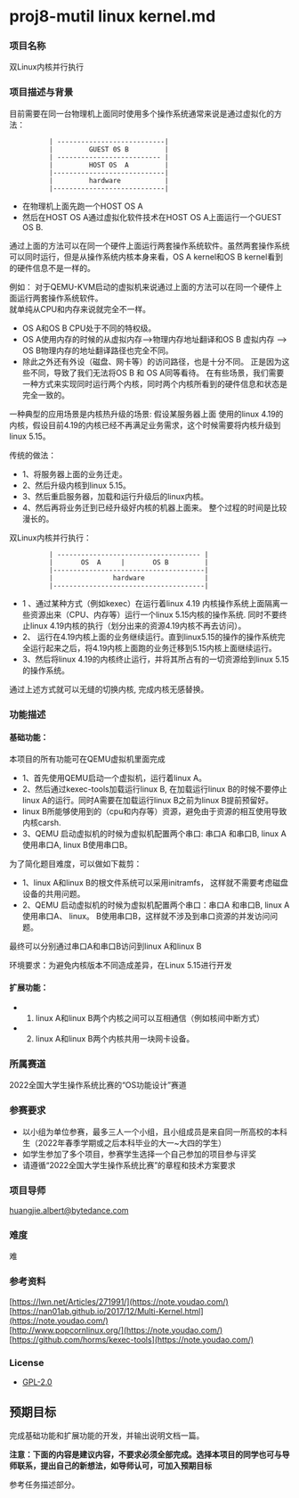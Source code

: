 # proj8-mutil linux kernel.md
### 项目名称
双Linux内核并行执行

### 项目描述与背景
目前需要在同一台物理机上面同时使用多个操作系统通常来说是通过虚拟化的方法： 

```
          | ---------------------------|
          |         GUEST 0S B         | 
          | -------------------------- |
          |         HOST OS  A         |
          |----------------------------|
          |         hardware           |
          |----------------------------|
```
- 在物理机上面先跑一个HOST OS A
- 然后在HOST OS A通过虚拟化软件技术在HOST OS A上面运行一个GUEST OS B. 

通过上面的方法可以在同一个硬件上面运行两套操作系统软件。虽然两套操作系统可以同时运行，但是从操作系统内核本身来看，OS A kernel和OS B kernel看到的硬件信息不是一样的。
    
例如：
对于QEMU-KVM启动的虚拟机来说通过上面的方法可以在同一个硬件上面运行两套操作系统软件。  
就单纯从CPU和内存来说就完全不一样。
- OS A和OS B CPU处于不同的特权级。  
- OS A使用内存的时候的从虚拟内存-->物理内存地址翻译和OS B 虚拟内存 --> OS B物理内存的地址翻译路径也完全不同。
- 除此之外还有外设（磁盘、网卡等）的访问路径，也是十分不同。 
正是因为这些不同，导致了我们无法将OS B 和 OS A同等看待。 在有些场景，我们需要一种方式来实现同时运行两个内核，同时两个内核所看到的硬件信息和状态是完全一致的。

一种典型的应用场景是内核热升级的场景:
假设某服务器上面 使用的linux 4.19的内核，假设目前4.19的内核已经不再满足业务需求，这个时候需要将内核升级到linux 5.15。

传统的做法：
- 1、将服务器上面的业务迁走。
- 2、然后升级内核到linux 5.15。
- 3、然后重启服务器，加载和运行升级后的linux内核。
- 4、然后再将业务迁到已经升级好内核的机器上面来。
整个过程的时间是比较漫长的。

双Linux内核并行执行：
```
          | ------------------------------------ |
          |       OS  A     |       OS B         |
          |--------------------------------------|
          |               hardware               |
          |--------------------------------------|
```
- 1 、通过某种方式（例如kexec）在运行着linux 4.19 内核操作系统上面隔离一些资源出来（CPU、内存等）运行一个linux 5.15内核的操作系统. 同时不要终止linux 4.19内核的执行（划分出来的资源4.19内核不再去访问）。
- 2、 运行在4.19内核上面的业务继续运行。直到linux5.15的操作的操作系统完全运行起来之后，将4.19内核上面跑的业务迁移到5.15内核上面继续运行。
- 3、然后将linux 4.19的内核终止运行，并将其所占有的一切资源给到linux 5.15的操作系统。

通过上述方式就可以无缝的切换内核, 完成内核无感替换。


### 功能描述

#### 基础功能：
本项目的所有功能可在QEMU虚拟机里面完成
- 1、首先使用QEMU启动一个虚拟机，运行着linux A。
- 2、然后通过kexec-tools加载运行linux B, 在加载运行linux B的时候不要停止linux A的运行。同时A需要在加载运行linux B之前为linux B提前预留好。
- linux B所能够使用到的（cpu和内存等）资源，避免由于资源的相互使用导致内核carsh.
- 3、QEMU 启动虚拟机的时候为虚拟机配置两个串口: 串口A 和串口B, linux A使用串口A, linux B使用串口B。

为了简化题目难度，可以做如下裁剪：
- 1、linux A和linux B的根文件系统可以采用initramfs， 这样就不需要考虑磁盘设备的共用问题。
- 2、QEMU 启动虚拟机的时候为虚拟机配置两个串口：串口A 和串口B, linux A使用串口A、 linux。 B使用串口B，这样就不涉及到串口资源的并发访问问题。

最终可以分别通过串口A和串口B访问到linux A和linux B


环境要求：为避免内核版本不同造成差异，在Linux 5.15进行开发

#### 扩展功能：
- 1. linux A和linux B两个内核之间可以互相通信（例如核间中断方式）
- 2. linux A和linux B两个内核共用一块网卡设备。

### 所属赛道

2022全国大学生操作系统比赛的“OS功能设计”赛道


### 参赛要求

- 以小组为单位参赛，最多三人一个小组，且小组成员是来自同一所高校的本科生（2022年春季学期或之后本科毕业的大一~大四的学生）
- 如学生参加了多个项目，参赛学生选择一个自己参加的项目参与评奖
- 请遵循“2022全国大学生操作系统比赛”的章程和技术方案要求



### 项目导师
huangjie.albert@bytedance.com

### 难度
难

### 参考资料
[https://lwn.net/Articles/271991/](https://note.youdao.com/)  
[https://nan01ab.github.io/2017/12/Multi-Kernel.html](https://note.youdao.com/)  
[http://www.popcornlinux.org/](https://note.youdao.com/)  
[https://github.com/horms/kexec-tools](https://note.youdao.com/)  

### License
* [GPL-2.0](https://opensource.org/licenses/GPL-2.0)

## 预期目标

完成基础功能和扩展功能的开发，并输出说明文档一篇。

**注意：下面的内容是建议内容，不要求必须全部完成。选择本项目的同学也可与导师联系，提出自己的新想法，如导师认可，可加入预期目标**

参考任务描述部分。
